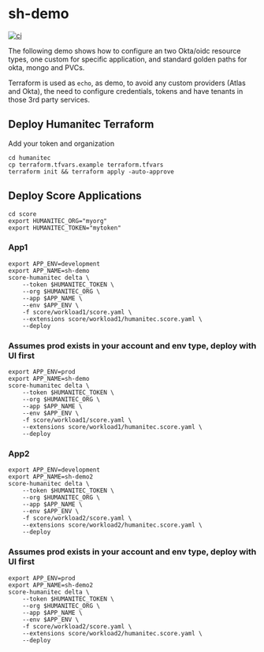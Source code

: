 # sh-demo

[![ci](https://github.com/Humanitec-DemoOrg/sh-demo/actions/workflows/ci.yaml/badge.svg)](https://github.com/Humanitec-DemoOrg/sh-demo/actions/workflows/ci.yaml)

The following demo shows how to configure an two Okta/oidc resource types, one custom for specific application, and standard golden paths for okta, mongo and PVCs.

Terraform is used as `echo`, as demo, to avoid any custom providers (Atlas and Okta), the need to configure credentials, tokens and have tenants in those 3rd party services.


## Deploy Humanitec Terraform
Add your token and organization

```
cd humanitec
cp terraform.tfvars.example terraform.tfvars
terraform init && terraform apply -auto-approve
```

## Deploy Score Applications

```
cd score
export HUMANITEC_ORG="myorg"
export HUMANITEC_TOKEN="mytoken"
```

### App1

```
export APP_ENV=development
export APP_NAME=sh-demo
score-humanitec delta \
    --token $HUMANITEC_TOKEN \
    --org $HUMANITEC_ORG \
    --app $APP_NAME \
    --env $APP_ENV \
    -f score/workload1/score.yaml \
    --extensions score/workload1/humanitec.score.yaml \
    --deploy
```

### Assumes prod exists in your account and env type, deploy with UI first

```
export APP_ENV=prod
export APP_NAME=sh-demo
score-humanitec delta \
    --token $HUMANITEC_TOKEN \
    --org $HUMANITEC_ORG \
    --app $APP_NAME \
    --env $APP_ENV \
    -f score/workload1/score.yaml \
    --extensions score/workload1/humanitec.score.yaml \
    --deploy
```

### App2

```
export APP_ENV=development
export APP_NAME=sh-demo2
score-humanitec delta \
    --token $HUMANITEC_TOKEN \
    --org $HUMANITEC_ORG \
    --app $APP_NAME \
    --env $APP_ENV \
    -f score/workload2/score.yaml \
    --extensions score/workload2/humanitec.score.yaml \
    --deploy
```

### Assumes prod exists in your account and env type, deploy with UI first

```
export APP_ENV=prod
export APP_NAME=sh-demo2
score-humanitec delta \
    --token $HUMANITEC_TOKEN \
    --org $HUMANITEC_ORG \
    --app $APP_NAME \
    --env $APP_ENV \
    -f score/workload2/score.yaml \
    --extensions score/workload2/humanitec.score.yaml \
    --deploy
```
